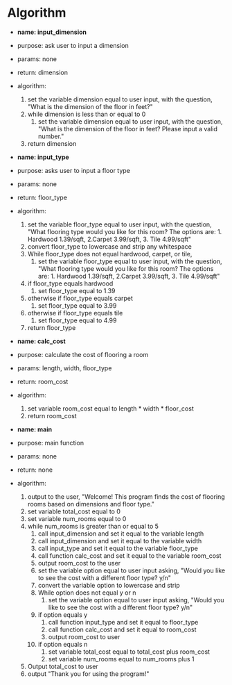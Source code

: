 # Algorithm

- **name: input_dimension**
- purpose: ask user to input a dimension
- params: none
- return: dimension
- algorithm:
  1. set the variable dimension equal to user input, with the question, "What is the dimension of the floor in feet?"
  2. while dimension is less than or equal to 0
     1. set the variable dimension equal to user input, with the question, "What is the dimension of the floor in feet? Please input a valid number."
  3. return dimension


- **name: input_type**
- purpose: asks user to input a floor type
- params: none
- return: floor_type
- algorithm:
    1. set the variable floor_type equal to user input, with the question, "What flooring type would you like for this room? The options are: 1. Hardwood 1.39/sqft, 2.Carpet 3.99/sqft, 3. Tile 4.99/sqft"
  2. convert floor_type to lowercase and strip any whitespace
  3. While floor_type does not equal hardwood, carpet, or tile,
     1. set the variable floor_type equal to user input, with the question, "What flooring type would you like for this room? The options are: 1. Hardwood 1.39/sqft, 2.Carpet 3.99/sqft, 3. Tile 4.99/sqft"
  4. if floor_type equals hardwood
     1. set floor_type equal to 1.39
  5. otherwise if floor_type equals carpet
     1. set floor_type equal to 3.99
  6. otherwise if floor_type equals tile
     1. set floor_type equal to 4.99
  7. return floor_type


- **name: calc_cost**
- purpose: calculate the cost of flooring a room
- params: length, width, floor_type
- return: room_cost
- algorithm:
    1. set variable room_cost equal to length * width * floor_cost
  2. return room_cost


- **name: main**
- purpose: main function
- params: none
- return: none
- algorithm:
    1. output to the user, "Welcome! This program finds the cost of flooring rooms based on dimensions and floor type."
  2. set variable total_cost equal to 0
  3. set variable num_rooms equal to 0
  4. while num_rooms is greater than or equal to 5
     1. call input_dimension and set it equal to the variable length
     2. call input_dimension and set it equal to the variable width
     3. call input_type and set it equal to the variable floor_type
     4. call function calc_cost and set it equal to the variable room_cost
     5. output room_cost to the user
     6. set the variable option equal to user input asking, "Would you like to see the cost with a different floor type? y/n"
     7. convert the variable option to lowercase and strip
     8. While option does not equal y or n
        1. set the variable option equal to user input asking, "Would you like to see the cost with a different floor type? y/n"
     9. if option equals y
        1. call function input_type and set it equal to floor_type
        2. call function calc_cost and set it equal to room_cost
        3. output room_cost to user
     10. if option equals n
         1. set variable total_cost equal to total_cost plus room_cost
         2. set variable num_rooms equal to num_rooms plus 1
  5. Output total_cost to user
  6. output "Thank you for using the program!"

  
